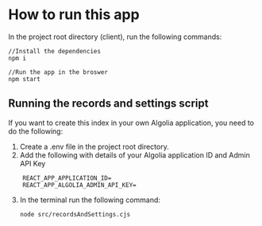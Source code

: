 # How to run this app

In the project root directory (client), run the following commands:

    //Install the dependencies
    npm i

    //Run the app in the broswer
    npm start

## Running the records and settings script 

If you want to create this index in your own Algolia application, you need to do the following:

1. Create a .env file in the project root directory. 
2. Add the following with details of your Algolia application ID and Admin API Key

```
    REACT_APP_APPLICATION_ID=
    REACT_APP_ALGOLIA_ADMIN_API_KEY= 
```

3. In the terminal run the following command:

    ```node src/recordsAndSettings.cjs```



